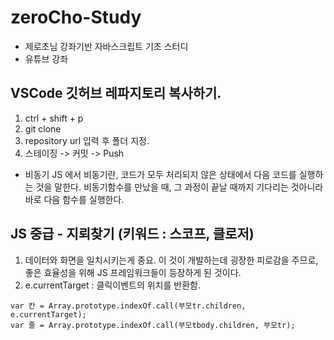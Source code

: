 # zeroCho-Study
- 제로초님 강좌기반 자바스크립트 기초 스터디
- 유튜브 강좌

## VSCode 깃허브 레파지토리 복사하기.
1. ctrl + shift + p
2. git clone
3. repository url 입력 후 폴더 지정.
4. 스테이징 -> 커밋 -> Push


- 비동기
JS 에서 비동기란, 코드가 모두 처리되지 않은 상태에서 다음 코드를 실행하는 것을 말한다.
비동기함수를 만났을 때, 그 과정이 끝날 때까지 기다리는 것아니라 바로 다음 함수를 실행한다.

## JS 중급 - 지뢰찾기 (키워드 : 스코프, 클로저)
1. 데이터와 화면을 일치시키는게 중요. 이 것이 개발하는데 굉장한 피로감을 주므로, 좋은 효율성을 위해 JS 프레임워크들이 등장하게 된 것이다.
2. e.currentTarget : 클릭이벤트의 위치를 반환함.

```
var 칸 = Array.prototype.indexOf.call(부모tr.children, e.currentTarget);
var 줄 = Array.prototype.indexOf.call(부모tbody.children, 부모tr);
```



